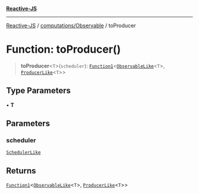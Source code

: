 [**Reactive-JS**](../../../README.md)

***

[Reactive-JS](../../../README.md) / [computations/Observable](../README.md) / toProducer

# Function: toProducer()

> **toProducer**\<`T`\>(`scheduler`): [`Function1`](../../../functions/type-aliases/Function1.md)\<[`ObservableLike`](../../interfaces/ObservableLike.md)\<`T`\>, [`ProducerLike`](../../interfaces/ProducerLike.md)\<`T`\>\>

## Type Parameters

• **T**

## Parameters

### scheduler

[`SchedulerLike`](../../../utils/interfaces/SchedulerLike.md)

## Returns

[`Function1`](../../../functions/type-aliases/Function1.md)\<[`ObservableLike`](../../interfaces/ObservableLike.md)\<`T`\>, [`ProducerLike`](../../interfaces/ProducerLike.md)\<`T`\>\>
